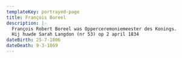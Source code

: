 ```yaml
---
templateKey: portrayed-page
title: François Boreel
description: |-
  François Robert Boreel was Opperceremoniemeester des Konings.
  Hij huwde Sarah Langdon (nr 53) op 2 april 1834
dateBirth: 25-7-1806
dateDeath: 9-3-1869
---
```

